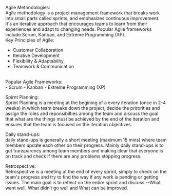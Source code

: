 
Agile Methodologies: <br>
Agile methodology is a project management framework that breaks work into small parts called sprints, and emphasizes continuous improvement. It's an iterative approach that encourages teams to learn from their experiences and adapt to changing needs. Popular Agile frameworks include Scrum, Kanban, and Extreme Programming (XP).
<br>
Key Principles of Agile: <br>
- Customer Collaboration
- Iterative Development
- Flexibility & Adaptability
- Teamwork & Communication
<br>
Popular Agile Frameworks: <br>
- Scrum
- Kanban
- Extreme Programming (XP) 
<br>

Spirnt Planning: <br>
Sprint Planning is a meeting at the begining of a every iteration (once in 2-4 weeks) in which team breaks down the project, decide the prirorities and assign the roles and reponsibilties among the team and discuss the goal that what are the things must be achieved by the end of the iteration and ensures that the team is focused on the iteration objectives.
<br>

Daily stand-ups: <br>
daily stand-ups is generally a short meeting (maximum 15 mins) where team members update each other on their progress. Mainly daily stand-ups is to get transparency among team members and making clear that everyone is on track and check if there are any problems stopping progress.
<br>

Retrospective: <br>
Retrospective is a meeting at the end of every sprint, simply to check on the team's progress and try to find the way if any work is pending or getting issues. The main goal is to reflect on the entire sprint and discuss --What went well, What didn’t go well and What can be improved.
